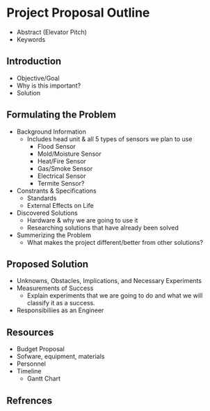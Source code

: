 Project Proposal Outline
================================

- Abstract (Elevator Pitch)
- Keywords

## Introduction
- Objective/Goal
- Why is this important?
- Solution

## Formulating the Problem
- Background Information
  - Includes head unit & all 5 types of sensors we plan to use
    - Flood Sensor
    - Mold/Moisture Sensor
    - Heat/Fire Sensor
    - Gas/Smoke Sensor
    - Electrical Sensor
    - Termite Sensor?
- Constrants & Specifications
  - Standards
  - External Effects on Life
- Discovered Solutions
  - Hardware & why we are going to use it
  - Researching solutions that have already been solved
- Summerizing the Problem
   - What makes the project different/better from other solutions?
  
## Proposed Solution
  - Unknowns, Obstacles, Implications, and Necessary Experiments
  - Measurements of Success
    - Explain experiments that we are going to do and what we will classify it as a success.
  - Responsibiliies as an Engineer

## Resources
  - Budget Proposal
  - Sofware, equipment, materials
  - Personnel
  - Timeline
    - Gantt Chart
   
## Refrences
